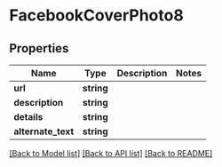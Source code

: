 # FacebookCoverPhoto8

## Properties
Name | Type | Description | Notes
------------ | ------------- | ------------- | -------------
**url** | **string** |  | 
**description** | **string** |  | 
**details** | **string** |  | 
**alternate_text** | **string** |  | 

[[Back to Model list]](../README.md#documentation-for-models) [[Back to API list]](../README.md#documentation-for-api-endpoints) [[Back to README]](../README.md)


